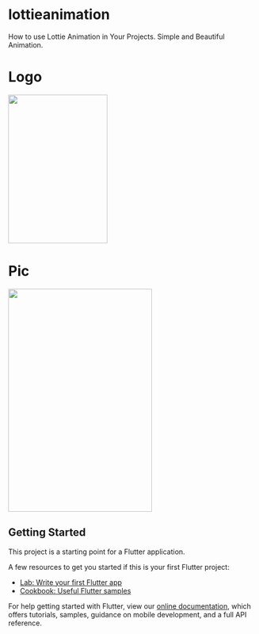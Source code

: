 # lottieanimation

How to use Lottie Animation in Your Projects. Simple and Beautiful Animation.

# Logo

<img src="https://user-images.githubusercontent.com/73787635/132471328-14aa31e2-784f-416b-ad03-f90612e3e68d.gif" height = 300, width = 200/>

# Pic

<img src="https://user-images.githubusercontent.com/73787635/132471689-38dfad0a-0274-4dbe-b6a5-addd2a2d286b.jpeg" height = 450, width = 290/>

## Getting Started

This project is a starting point for a Flutter application.

A few resources to get you started if this is your first Flutter project:

- [Lab: Write your first Flutter app](https://flutter.dev/docs/get-started/codelab)
- [Cookbook: Useful Flutter samples](https://flutter.dev/docs/cookbook)

For help getting started with Flutter, view our
[online documentation](https://flutter.dev/docs), which offers tutorials,
samples, guidance on mobile development, and a full API reference.
